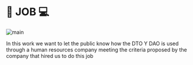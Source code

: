 # :man: JOB :computer: 

   ![main](https://www.hrconnect.cl/wp-content/uploads/2019/02/1.jpg)

In this work we want to let the public know how the DTO Y DAO is used through a human resources company meeting the criteria proposed by the company that hired us to do this job
